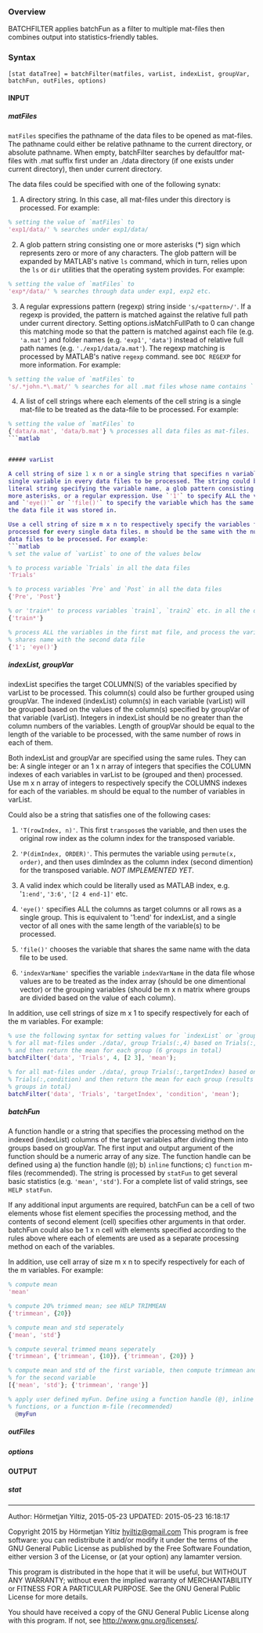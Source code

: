 ### Overview
BATCHFILTER applies batchFun as a filter to multiple mat-files then combines
output into statistics-friendly tables.

### Syntax

`[stat dataTree] = batchFilter(matfiles, varList, indexList, groupVar, batchFun, outFiles, options)`

#### INPUT

##### matFiles

`matFiles` specifies the pathname of the data files to be opened as mat-files.
The pathname could either be relative pathname to the current directory, or
absolute pathname. When empty, batchFilter searches by defaultfor mat-files with
.mat suffix first under an ./data directory (if one exists under current
  directory), then under current directory.

The data files could be specified with one of the following synatx:

1. A directory string. In this case, all mat-files under this directory is
processed. For example:
```matlab
% setting the value of `matFiles` to
'exp1/data/' % searches under exp1/data/
```

2. A glob pattern string consisting one or more asterisks (\*) sign which
represents zero or more of any characters. The glob pattern will be expanded by
MATLAB's native `ls` command, which in turn, relies upon the `ls` or `dir`
utilities that the operating system provides. For example:
```matlab
% setting the value of `matFiles` to
'exp*/data/' % searches through data under exp1, exp2 etc.  
```

3. A regular expressions pattern (regexp) string inside `'s/<pattern>/'`. If a
regexp is provided, the pattern is matched against the relative full path under
current directory. Setting options.isMatchFullPath to 0 can change this matching
mode so that the pattern is matched against each file (e.g. `'a.mat'`) and
folder names (e.g. `'exp1'`, `'data'`) instead of relative full path names (e.g.
`'./exp1/data/a.mat'`). The regexp matching is processed by MATLAB's native
`regexp` command. see `DOC REGEXP` for more information. For example:
```matlab
% setting the value of `matFiles` to
's/.*john.*\.mat/' % searches for all .mat files whose name contains `'john'`.
```

4. A list of cell strings where each elements of the cell string is a single
mat-file to be treated as the data-file to be processed. For example:
```matlab
% setting the value of `matFiles` to
{'data/a.mat', 'data/b.mat'} % processes all data files as mat-files.
```matlab


##### varList

A cell string of size 1 x n or a single string that specifies n variables or s
single variable in every data files to be processed. The string could be a
literal string specifying the variable name, a glob pattern consisting one or
more asterisks, or a regular expression. Use `'1'` to specify ALL the variables
and `'eye()'` or `'file()'` to specify the variable which has the same name with
the data file it was stored in.

Use a cell string of size m x n to respectively specify the variables to be
processed for every single data files. m should be the same with the number of
data files to be processed. For example:
```matlab
% set the value of `varList` to one of the values below

% to process variable `Trials` in all the data files
'Trials'

% to process variables `Pre` and `Post` in all the data files
{'Pre', 'Post'}

% or 'train*' to process variables `train1`, `train2` etc. in all the data files
{'train*'}

% process ALL the variables in the first mat file, and process the variable that
% shares name with the second data file
{'1'; 'eye()'}
```

##### indexList, groupVar

indexList specifies the target COLUMN(S) of the variables specified by varList
to be processed. This column(s) could also be further grouped using groupVar.
The indexed (indexList) column(s) in each variable (varList) will be grouped
based on the values of the column(s) specified by groupVar of that variable
(varList). Integers in indexList should be no greater than the column numbers of
the variables. Length of groupVar should be equal to the length of the variable
to be processed, with the same number of rows in each of them.

Both indexList and groupVar are specified using the same rules. They can be: A
single integer or an 1 x n array of integers that specifies the COLUMN indexes
of each variables in varList to be (grouped and then) processed. Use m x n array
of integers to respectively specify the COLUMNS indexes for each of the
variables. m should be equal to the number of variables in varList.

Could also be a string that satisfies one of the following cases:

1. `'T(rowIndex, n)'`. This first `transpose`s the variable, and then uses the
original row index as the column index for the transposed variable.

2. `'P(dimIndex, ORDER)'`. This permutes the variable using `permute(x, order)`,
and then uses dimIndex as the column index (second dimention) for the transposed
variable. *NOT IMPLEMENTED YET*.

3. A valid index which could be literally used as MATLAB index, e.g. '`1:end'`,
`'3:6'`, `'[2 4 end-1]'` etc.

4. `'eye()'` specifies ALL the columns as target columns or all rows as a single
group. This is equivalent to '1:end' for indexList, and a single vector of all
ones with the same length of the variable(s) to be processed.

5. `'file()'` chooses the variable that shares the same name with the data file
to be used.

6. `'indexVarName'` specifies the variable `indexVarName` in the data file whose
values are to be treated as the index array (should be one dimentional vector)
or the grouping variables (should be m x n matrix where groups are divided based
on the value of each column).

In addition, use cell strings of size m x 1 to specify respectively for each of
the m variables. For example:
```matlab
% use the following syntax for setting values for `indexList` or `groupVar`
% for all mat-files under ./data/, group Trials(:,4) based on Trials(:,[2 3])
% and then return the mean for each group (6 groups in total)
batchFilter('data', 'Trials', 4, [2 3], 'mean');

% for all mat-files under ./data/, group Trials(:,targetIndex) based on
% Trials(:,condition) and then return the mean for each group (results in 6
% groups in total)
batchFilter('data', 'Trials', 'targetIndex', 'condition', 'mean');
```

##### batchFun

A function handle or a string that specifies the processing method on the
indexed (indexList) columns of the target variables after dividing them into
groups based on groupVar. The first input and output argument of the function
should be a numeric array of any size. The function handle can be defined using
a) the function handle (`@`); b) `inline` functions; c) `function` m-files
(recommended). The string is processed by `statFun` to get several basic
statistics (e.g. `'mean'`, `'std'`). For a complete list of valid strings, see
`HELP statFun`.

If any additional input arguments are required, batchFun can be a cell of two
elements whose fist element specifies the processing method, and the contents of
second element (cell) specifies other arguments in that order. batchFun could
also be 1 x n cell with elements specified according to the rules above where
each of elements are used as a separate processing method on each of the
variables.

In addition, use cell array of size m x n to specify respectively for each of
the m variables. For example:
```matlab
% compute mean
'mean'

% compute 20% trimmed mean; see HELP TRIMMEAN
{'trimmean', {20}}

% compute mean and std seperately
{'mean', 'std'}

% compute several trimmed means seperately
{'trimmean', {'trimmean', {10}}, {'trimmean', {20}} }

% compute mean and std of the first variable, then compute trimmean and range
% for the second variable
[{'mean', 'std'}; {'trimmean', 'range'}]

% apply user defined myFun. Define using a function handle (@), inline
% functions, or a function m-file (recommended)
  @myFun
```

##### outFiles

##### options

#### OUTPUT

##### stat


--------


Author: Hörmetjan Yiltiz, 2015-05-23
UPDATED: 2015-05-23 16:18:17

Copyright 2015 by Hörmetjan Yiltiz <hyiltiz@gmail.com>
This program is free software: you can redistribute it and/or modify
it under the terms of the GNU General Public License as published by
the Free Software Foundation, either version 3 of the License, or
(at your option) any lamamter version.

This program is distributed in the hope that it will be useful,
but WITHOUT ANY WARRANTY; without even the implied warranty of
MERCHANTABILITY or FITNESS FOR A PARTICULAR PURPOSE.  See the
GNU General Public License for more details.

You should have received a copy of the GNU General Public License
along with this program.  If not, see <http://www.gnu.org/licenses/>.
